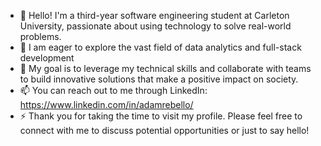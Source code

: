 - 👋 Hello! I'm a third-year software engineering student at Carleton University, passionate about using technology to solve real-world problems.
- 👀 I am eager to explore the vast field of data analytics and full-stack development
- 🌱 My goal is to leverage my technical skills and collaborate with teams to build innovative solutions that make a positive impact on society.
- 📫 You can reach out to me through LinkedIn: https://www.linkedin.com/in/adamrebello/
- ⚡ Thank you for taking the time to visit my profile. Please feel free to connect with me to discuss potential opportunities or just to say hello!

